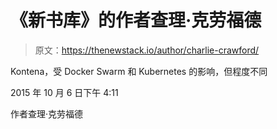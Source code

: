 # 《新书库》的作者查理·克劳福德

> 原文：<https://thenewstack.io/author/charlie-crawford/>

Kontena，受 Docker Swarm 和 Kubernetes 的影响，但程度不同

2015 年 10 月 6 日下午 4:11

作者查理·克劳福德